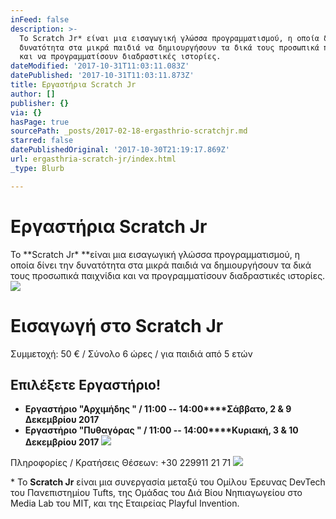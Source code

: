 ```yaml
---
inFeed: false
description: >-
  Το Scratch Jr* είναι μια εισαγωγική γλώσσα προγραμματισμού, η οποία δίνει την
  δυνατότητα στα μικρά παιδιά να δημιουργήσουν τα δικά τους προσωπικά παιχνίδια
  και να προγραμματίσουν διαδραστικές ιστορίες.
dateModified: '2017-10-31T11:03:11.083Z'
datePublished: '2017-10-31T11:03:11.873Z'
title: Εργαστήρια Scratch Jr
author: []
publisher: {}
via: {}
hasPage: true
sourcePath: _posts/2017-02-18-ergasthrio-scratchjr.md
starred: false
datePublishedOriginal: '2017-10-30T21:19:17.869Z'
url: ergasthria-scratch-jr/index.html
_type: Blurb

---
```

# Εργαστήρια **Scratch Jr**

Το **Scratch Jr\* **είναι μια εισαγωγική γλώσσα προγραμματισμού, η οποία δίνει την δυνατότητα στα μικρά παιδιά να δημιουργήσουν τα δικά τους προσωπικά παιχνίδια και να προγραμματίσουν διαδραστικές ιστορίες.
![](https://the-grid-user-content.s3-us-west-2.amazonaws.com/71aab842-743b-4bb9-8981-4a2eae2f0c8b.jpg)

# Εισαγωγή στο Scratch Jr

Συμμετοχή: 50 € / Σύνολο 6 ώρες / για παιδιά από 5 ετών

## **Επιλέξετε Εργαστήριο!**

* **Εργαστήριο "Αρχιμήδης " / 11:00 -- 14:00****Σάββατο, 2 & 9 Δεκεμβρίου 2017**
* **Εργαστήριο "Πυθαγόρας " / 11:00 -- 14:00****Κυριακή, 3 & 10 Δεκεμβρίου 2017**
![](https://the-grid-user-content.s3-us-west-2.amazonaws.com/4bc7aade-3aac-4655-93fa-7cd427f72a7e.jpg)

Πληροφορίες / Κρατήσεις Θέσεων: +30 229911 21 71
![](https://the-grid-user-content.s3-us-west-2.amazonaws.com/b13f9438-af0b-4d0a-96ba-cd8122ac2391.jpg)

\* Το **Scratch Jr** είναι μια συνεργασία μεταξύ του Ομίλου Έρευνας DevTech του Πανεπιστημίου Tufts, της Ομάδας του Διά Βίου Νηπιαγωγείου στο Media Lab του MIT, και της Εταιρείας Playful Invention.